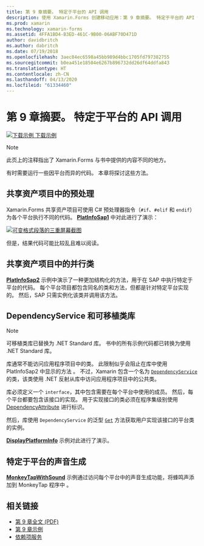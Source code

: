 ```yaml
---
title: 第 9 章摘要。 特定于平台的 API 调用
description: 使用 Xamarin.Forms 创建移动应用：第 9 章摘要。 特定于平台的 API 调用
ms.prod: xamarin
ms.technology: xamarin-forms
ms.assetid: 4FFA1BD4-B3ED-461C-9B00-06ABF70D471D
author: davidbritch
ms.author: dabritch
ms.date: 07/19/2018
ms.openlocfilehash: 3aec84ec6598a45bb989d4bbc1705fd797382755
ms.sourcegitcommit: b0ea451e18504e6267b896732dd26df64ddfa843
ms.translationtype: HT
ms.contentlocale: zh-CN
ms.lasthandoff: 04/13/2020
ms.locfileid: "61334460"
---
```

# <a name="summary-of-chapter-9-platform-specific-api-calls"></a>第 9 章摘要。 特定于平台的 API 调用

[![下载示例](~/media/shared/download.png) 下载示例](https://github.com/xamarin/xamarin-forms-book-samples/tree/master/Chapter09)

> [!NOTE] 
> 此页上的注释指出了 Xamarin.Forms 与书中提供的内容不同的地方。

有时需要运行一些因平台而异的代码。 本章将探讨这些方法。

## <a name="preprocessing-in-the-shared-asset-project"></a>共享资产项目中的预处理

Xamarin.Forms 共享资产项目可使用 C# 预处理器指令（`#if`、`#elif` 和 `endif`）为各个平台执行不同的代码。 [**PlatInfoSap1**](https://github.com/xamarin/xamarin-forms-book-samples/tree/master/Chapter09/PlatInfoSap1) 中对此进行了演示：

[![可变格式段落的三重屏幕截图](images/ch09fg01-small.png "设备型号和操作系统")](images/ch09fg01-large.png#lightbox "设备型号和操作系统")

但是，结果代码可能比较乱且难以阅读。

## <a name="parallel-classes-in-the-shared-asset-project"></a>共享资产项目中的并行类

[**PlatInfoSap2**](https://github.com/xamarin/xamarin-forms-book-samples/tree/master/Chapter09/PlatInfoSap2) 示例中演示了一种更加结构化的方法，用于在 SAP 中执行特定于平台的代码。 每个平台项目都包含同名的类和方法，但都是针对特定平台实现的。 然后，SAP 只需实例化该类并调用该方法。

## <a name="dependencyservice-and-the-portable-class-library"></a>DependencyService 和可移植类库

> [!NOTE] 
> 可移植类库已替换为 .NET Standard 库。 书中的所有示例代码都已转换为使用 .NET Standard 库。

库通常不能访问应用程序项目中的类。 此限制似乎会阻止在库中使用 PlatInfoSap2 中显示的方法  。 不过，Xamarin 包含一个名为 [`DependencyService`](xref:Xamarin.Forms.DependencyService) 的类，该类使用 .NET 反射从库中访问应用程序项目中的公共类。

库必须定义一个 `interface`，其中包含需要在每个平台中使用的成员。 然后，每个平台都要包含该接口的实现。 用于实现接口的类必须在程序集级别使用 [DependencyAttribute](xref:Xamarin.Forms.DependencyAttribute) 进行标识。

然后，库使用 `DependencyService` 的泛型 [`Get`](xref:Xamarin.Forms.DependencyService.Get*) 方法获取用户实现该接口的平台类的实例。

[**DisplayPlatformInfo**](https://github.com/xamarin/xamarin-forms-book-samples/tree/master/Chapter09/DisplayPlatformInfo) 示例对此进行了演示。

## <a name="platform-specific-sound-generation"></a>特定于平台的声音生成

[**MonkeyTapWithSound**](https://github.com/xamarin/xamarin-forms-book-samples/tree/master/Chapter09/MonkeyTapWithSound) 示例通过访问每个平台中的声音生成功能，将蜂鸣声添加到 MonkeyTap 程序中  。

## <a name="related-links"></a>相关链接

- [第 9 章全文 (PDF)](https://download.xamarin.com/developer/xamarin-forms-book/XamarinFormsBook-Ch09-Apr2016.pdf)
- [第 9 章示例](https://github.com/xamarin/xamarin-forms-book-samples/tree/master/Chapter09)
- [依赖项服务](~/xamarin-forms/app-fundamentals/dependency-service/index.md)
